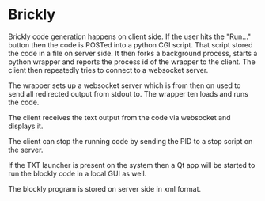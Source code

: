 # Brickly

Brickly code generation happens on client side. If the user hits the
"Run..." button then the code is POSTed into a python CGI script. That
script stored the code in a file on server side. It then forks a 
background process, starts a python wrapper and reports the process
id of the wrapper to the client. The client then repeatedly tries to
connect to a websocket server.

The wrapper sets up a websocket server which is from then on used to
send all redirected output from stdout to. The wrapper ten loads and
runs the code.

The client receives the text output from the code via websocket and
displays it.

The client can stop the running code by sending the PID to a stop
script on the server.

If the TXT launcher is present on the system then a Qt app will be 
started to run the blockly code in a local GUI as well.

The blockly program is stored on server side in xml format.
